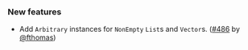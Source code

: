 ### New features

* Add `Arbitrary` instances for `NonEmpty` `List`s and `Vector`s.
  ([#486][#486] by [@fthomas][@fthomas])

[#486]: https://github.com/fthomas/refined/pull/486

[@fthomas]: https://github.com/fthomas
